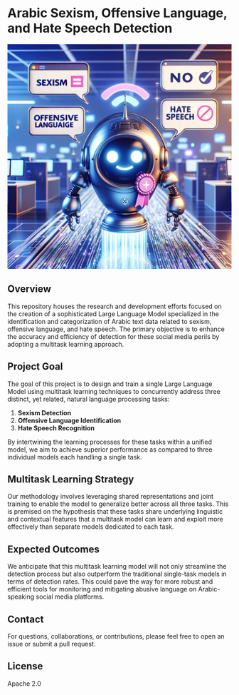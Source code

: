 # Arabic Sexism, Offensive Language, and Hate Speech Detection

![ScreenShot](image/LLM_robot.png)

## Overview

This repository houses the research and development efforts focused on the creation of a sophisticated Large Language Model specialized in the identification and categorization of Arabic text data related to sexism, offensive language, and hate speech. The primary objective is to enhance the accuracy and efficiency of detection for these social media perils by adopting a multitask learning approach.

## Project Goal

The goal of this project is to design and train a single Large Language Model using multitask learning techniques to concurrently address three distinct, yet related, natural language processing tasks:

1. **Sexism Detection**
2. **Offensive Language Identification**
3. **Hate Speech Recognition**

By intertwining the learning processes for these tasks within a unified model, we aim to achieve superior performance as compared to three individual models each handling a single task.

## Multitask Learning Strategy

Our methodology involves leveraging shared representations and joint training to enable the model to generalize better across all three tasks. This is premised on the hypothesis that these tasks share underlying linguistic and contextual features that a multitask model can learn and exploit more effectively than separate models dedicated to each task.

## Expected Outcomes

We anticipate that this multitask learning model will not only streamline the detection process but also outperform the traditional single-task models in terms of detection rates. This could pave the way for more robust and efficient tools for monitoring and mitigating abusive language on Arabic-speaking social media platforms.

## Contact

For questions, collaborations, or contributions, please feel free to open an issue or submit a pull request.

## License

 Apache 2.0
